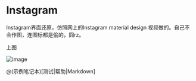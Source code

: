 Instagram
=========

Instagram界面还原，仿照网上的Instagram material design 视频做的。自己不会作图，连图标都是偷的，囧rz。

上图

![image](https://raw.githubusercontent.com/RoyWallace/Instagram/master/gif/instagram1.gif)


@(示例笔记本)[测试|帮助|Markdown]


